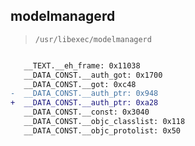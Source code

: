 ## modelmanagerd

> `/usr/libexec/modelmanagerd`

```diff

   __TEXT.__eh_frame: 0x11038
   __DATA_CONST.__auth_got: 0x1700
   __DATA_CONST.__got: 0xc48
-  __DATA_CONST.__auth_ptr: 0x948
+  __DATA_CONST.__auth_ptr: 0xa28
   __DATA_CONST.__const: 0x3040
   __DATA_CONST.__objc_classlist: 0x118
   __DATA_CONST.__objc_protolist: 0x50

```
